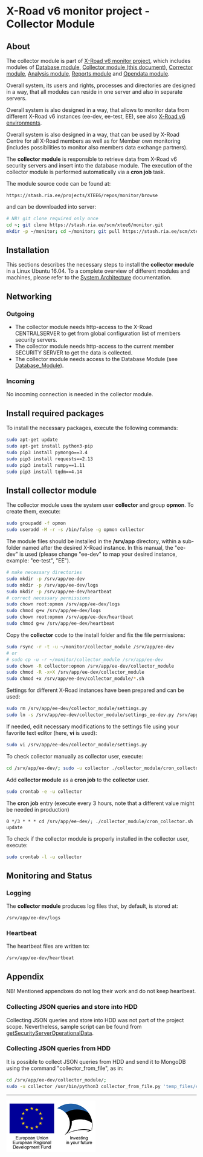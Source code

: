 # X-Road v6 monitor project - Collector Module

## About

The collector module is part of [X-Road v6 monitor project](../readme.md), which includes modules of [Database module](database_module.md), [Collector module (this document)](collector_module.md), [Corrector module](corrector_module.md), [Analysis module](analysis_module.md), [Reports module](reports_module.md) and [Opendata module](opendata_module.md).

Overall system, its users and rights, processes and directories are designed in a way, that all modules can reside in one server and also in separate servers. 

Overall system is also designed in a way, that allows to monitor data from different X-Road v6 instances (ee-dev, ee-test, EE), see also [X-Road v6 environments](https://www.ria.ee/en/x-road-environments.html#v6).

Overall system is also designed in a way, that can be used by X-Road Centre for all X-Road members as well as for Member own monitoring (includes possibilities to monitor also members data exchange partners).

The **collector module** is responsible to retrieve data from X-Road v6 security servers and insert into the database module. The execution of the collector module is performed automatically via a **cron job** task.

The module source code can be found at:

```
https://stash.ria.ee/projects/XTEE6/repos/monitor/browse
```

and can be downloaded into server:

```bash
# NB! git clone required only once
cd ~; git clone https://stash.ria.ee/scm/xtee6/monitor.git
mkdir -p ~/monitor; cd ~/monitor; git pull https://stash.ria.ee/scm/xtee6/monitor.git
```

## Installation

This sections describes the necessary steps to install the **collector module** in a Linux Ubuntu 16.04. To a complete overview of different modules and machines, please refer to the [System Architecture](system_architecture.md) documentation.

## Networking

### Outgoing

- The collector module needs http-access to the X-Road CENTRALSERVER to get from global configuration list of members security servers.
- The collector module needs http-access to the current member SECURITY SERVER to get the data is collected.
- The collector module needs access to the Database Module (see [Database_Module](database_module.md)).

### Incoming

No incoming connection is needed in the collector module.

## Install required packages

To install the necessary packages, execute the following commands:

```bash
sudo apt-get update
sudo apt-get install python3-pip
sudo pip3 install pymongo==3.4
sudo pip3 install requests==2.13
sudo pip3 install numpy==1.11
sudo pip3 install tqdm==4.14
```

## Install collector module

The collector module uses the system user **collector** and group **opmon**. To create them, execute:

```bash
sudo groupadd -f opmon
sudo useradd -M -r -s /bin/false -g opmon collector
```

The module files should be installed in the **/srv/app** directory, within a sub-folder named after the desired X-Road instance. In this manual, the "ee-dev" is used (please change "ee-dev" to map your desired instance, example: "ee-test", "EE").

```bash
# make necessary directories
sudo mkdir -p /srv/app/ee-dev
sudo mkdir -p /srv/app/ee-dev/logs
sudo mkdir -p /srv/app/ee-dev/heartbeat
# correct necessary permissions
sudo chown root:opmon /srv/app/ee-dev/logs
sudo chmod g+w /srv/app/ee-dev/logs
sudo chown root:opmon /srv/app/ee-dev/heartbeat
sudo chmod g+w /srv/app/ee-dev/heartbeat
```

Copy the **collector** code to the install folder and fix the file permissions:

```bash
sudo rsync -r -t -u ~/monitor/collector_module /srv/app/ee-dev
# or 
# sudo cp -u -r ~/monitor/collector_module /srv/app/ee-dev
sudo chown -R collector:opmon /srv/app/ee-dev/collector_module
sudo chmod -R -x+X /srv/app/ee-dev/collector_module
sudo chmod +x /srv/app/ee-dev/collector_module/*.sh
```

Settings for different X-Road instances have been prepared and can be used:

```bash
sudo rm /srv/app/ee-dev/collector_module/settings.py
sudo ln -s /srv/app/ee-dev/collector_module/settings_ee-dev.py /srv/app/ee-dev/collector_module/settings.py
```

If needed, edit necessary modifications to the settings file using your favorite text editor (here, **vi** is used):

```bash
sudo vi /srv/app/ee-dev/collector_module/settings.py
```

To check collector manually as collector user, execute:

```bash
cd /srv/app/ee-dev/; sudo -u collector ./collector_module/cron_collector.sh update
```

Add **collector module** as a **cron job** to the **collector** user.

```bash
sudo crontab -e -u collector
```

The **cron job** entry (execute every 3 hours, note that a different value might be needed in production)

```
0 */3 * * * cd /srv/app/ee-dev/; ./collector_module/cron_collector.sh update
```

To check if the collector module is properly installed in the collector user, execute:

```bash
sudo crontab -l -u collector
```

## Monitoring and Status

### Logging 

The **collector module** produces log files that, by default, is stored at:

```
/srv/app/ee-dev/logs
```

### Heartbeat

The heartbeat files are written to:

```
/srv/app/ee-dev/heartbeat
```

## Appendix

NB! Mentioned appendixes do not log their work and do not keep heartbeat.

### Collecting JSON queries and store into HDD

Collecting JSON queries and store into HDD was not part of the project scope. Nevertheless, sample script can be found from [getSecurityServerOperationalData](https://github.com/ToomasMolder/X-road-scripts/tree/master/getSecurityServerOperationalData).

### Collecting JSON queries from HDD

It is possible to collect JSON queries from HDD and send it to MongoDB using the command "collector_from_file", as in:

```bash
cd /srv/app/ee-dev/collector_module/; 
sudo -u collector /usr/bin/python3 collector_from_file.py 'temp_files/ee-dev.COM.*'
```

---

![](img/eu_regional_development_fund_horizontal_div_15.png "European Union | European Regional Development Fund | Investing in your future")
